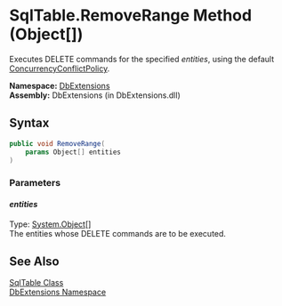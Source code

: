 SqlTable.RemoveRange Method (Object[])
======================================
Executes DELETE commands for the specified *entities*, using the default [ConcurrencyConflictPolicy][1].

**Namespace:** [DbExtensions][2]  
**Assembly:** DbExtensions (in DbExtensions.dll)

Syntax
------

```csharp
public void RemoveRange(
	params Object[] entities
)
```

### Parameters

#### *entities*
Type: [System.Object][3][]  
The entities whose DELETE commands are to be executed.


See Also
--------
[SqlTable Class][4]  
[DbExtensions Namespace][2]  

[1]: ../ConcurrencyConflictPolicy/README.md
[2]: ../README.md
[3]: http://msdn.microsoft.com/en-us/library/e5kfa45b
[4]: README.md